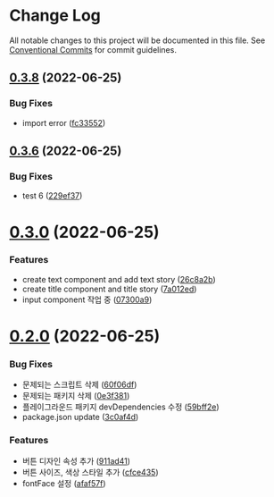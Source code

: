 # Change Log

All notable changes to this project will be documented in this file.
See [Conventional Commits](https://conventionalcommits.org) for commit guidelines.

## [0.3.8](https://github.com/Team-WithMe/WithMe_UI/compare/v0.3.7...v0.3.8) (2022-06-25)


### Bug Fixes

* import error ([fc33552](https://github.com/Team-WithMe/WithMe_UI/commit/fc33552dd75ceacf61e5c64ca57d0ff853dacbc1))





## [0.3.6](https://github.com/Team-WithMe/WithMe_UI/compare/v0.3.5...v0.3.6) (2022-06-25)


### Bug Fixes

* test 6 ([229ef37](https://github.com/Team-WithMe/WithMe_UI/commit/229ef37cb435f964ebeb21ed52b80010ec9cc590))





# [0.3.0](https://github.com/Team-WithMe/WithMe_UI/compare/v0.2.0...v0.3.0) (2022-06-25)


### Features

* create text component and add text story ([26c8a2b](https://github.com/Team-WithMe/WithMe_UI/commit/26c8a2ba4e3893e7b8d0c64033ccfa8a5a39cba3))
* create title component and title story ([7a012ed](https://github.com/Team-WithMe/WithMe_UI/commit/7a012eda177d9f95a0509f6bb04663a44b4770d8))
* input component 작업 중 ([07300a9](https://github.com/Team-WithMe/WithMe_UI/commit/07300a9090a9c2ba1f627180b83085786f16b979))





# [0.2.0](https://github.com/Team-WithMe/WithMe_UI/compare/v0.1.3...v0.2.0) (2022-06-25)


### Bug Fixes

* 문제되는 스크립트 삭제 ([60f06df](https://github.com/Team-WithMe/WithMe_UI/commit/60f06df9a7c552d934487567642f9c7c13eb85f9))
* 문제되는 패키지 삭제 ([0e3f381](https://github.com/Team-WithMe/WithMe_UI/commit/0e3f3811dd68053e1b72e2ebd0e51690a45c1ead))
* 플레이그라운드 패키지 devDependencies 수정 ([59bff2e](https://github.com/Team-WithMe/WithMe_UI/commit/59bff2e720534aaffa78b3ae5c629259829c8fdd))
* package.json update ([3c0af4d](https://github.com/Team-WithMe/WithMe_UI/commit/3c0af4d717874cb1c6f60055f8781610a0e0c578))


### Features

* 버튼 디자인 속성 추가 ([911ad41](https://github.com/Team-WithMe/WithMe_UI/commit/911ad414e6cadd7a3547e82fb13baf59c2747f07))
* 버튼 사이즈, 색상 스타일 추가 ([cfce435](https://github.com/Team-WithMe/WithMe_UI/commit/cfce435b2eebd9ec0a097f5b9a747eabd962ef82))
* fontFace 설정 ([afaf57f](https://github.com/Team-WithMe/WithMe_UI/commit/afaf57f36bcc3f66a271118bdc550f28ff68ef0f))
